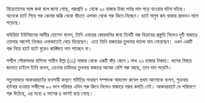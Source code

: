 বিক্রেতাদের সঙ্গে কথা বলে জানা গেছে, গরুপ্রতি ৮ থেকে ২০ হাজার টাকা পর্যন্ত দাম পড়ে যাওয়ার ঘটনা ঘটছে। অনেকে হাটে গিয়ে গরু কেনার ঝক্কি থেকে বাঁচতে এলাকা থেকে গরু কিনে নিচ্ছেন। হাটে মানুষ কম থাকার প্রভাবও দামে পড়েছে।

বাউরিয়া ইউনিয়নের আমীর হোসেন বলেন, তিনি এবারের কোরবানির জন্য তিনটি গরু বিক্রয়ের প্রস্তুতি নিলেও দুটি বাজারে তোলার আগেই নিজের এলাকাতেই বেচে দিয়েছেন। এতে তিনি বাজারের তুলনায় ভালো দাম পেয়েছেন। এখন একটি গরু নিয়ে হাটে হাটে ঘুরেও কাঙ্ক্ষিত দাম পাচ্ছেন না।

সন্দ্বীপ পৌরসভার বাসিন্দা শাহীন উল্লা (৩১) বাজার থেকে একটি ষাঁড় কেনে ১ লাখ ২৩ হাজার টাকায়। দামের বিষয়ে জানতে চাইলে তিনি বলেন, ক্রেতার চাহিদার তুলনায় বাজারে অনেক বেশি গরু আছে, তবে দাম পড়েনি।

নতুনবাজার আকবরহাটের ব্যবসায়ী কল্যাণ সমিতির সাধারণ সম্পাদক আহমেদ রুবেল প্রথম আলোকে বলেন, শুক্রবার হাটবার হওয়ায় সন্দ্বীপের ৮০ ভাগ পরিবার এদিন গরু কিনে নিলেও বাজারে গরুর কমতি নেই। আকবরহাটে যে পরিমাণে গরু উঠেছে, এর মধ্যে ৫ ভাগের ৪ ভাগই রয়ে গেছে।
